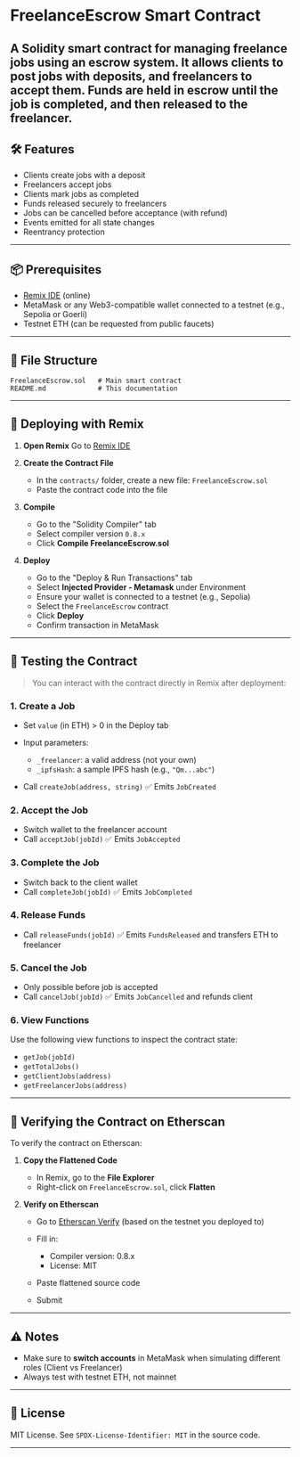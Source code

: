 # FreelanceEscrow Smart Contract

## A Solidity smart contract for managing freelance jobs using an escrow system. It allows clients to post jobs with deposits, and freelancers to accept them. Funds are held in escrow until the job is completed, and then released to the freelancer.

## 🛠 Features

- Clients create jobs with a deposit
- Freelancers accept jobs
- Clients mark jobs as completed
- Funds released securely to freelancers
- Jobs can be cancelled before acceptance (with refund)
- Events emitted for all state changes
- Reentrancy protection

---

## 📦 Prerequisites

- [Remix IDE](https://remix.ethereum.org) (online)
- MetaMask or any Web3-compatible wallet connected to a testnet (e.g., Sepolia or Goerli)
- Testnet ETH (can be requested from public faucets)

---

## 📁 File Structure

```plaintext
FreelanceEscrow.sol   # Main smart contract
README.md             # This documentation
```

---

## 🚀 Deploying with Remix

1. **Open Remix**
   Go to [Remix IDE](https://remix.ethereum.org)

2. **Create the Contract File**

   - In the `contracts/` folder, create a new file: `FreelanceEscrow.sol`
   - Paste the contract code into the file

3. **Compile**

   - Go to the "Solidity Compiler" tab
   - Select compiler version `0.8.x`
   - Click **Compile FreelanceEscrow\.sol**

4. **Deploy**

   - Go to the "Deploy & Run Transactions" tab
   - Select **Injected Provider - Metamask** under Environment
   - Ensure your wallet is connected to a testnet (e.g., Sepolia)
   - Select the `FreelanceEscrow` contract
   - Click **Deploy**
   - Confirm transaction in MetaMask

---

## 🧪 Testing the Contract

> You can interact with the contract directly in Remix after deployment:

### 1. Create a Job

- Set `value` (in ETH) > 0 in the Deploy tab
- Input parameters:

  - `_freelancer`: a valid address (not your own)
  - `_ipfsHash`: a sample IPFS hash (e.g., `"Qm...abc"`)

- Call `createJob(address, string)`
  ✅ Emits `JobCreated`

### 2. Accept the Job

- Switch wallet to the freelancer account
- Call `acceptJob(jobId)`
  ✅ Emits `JobAccepted`

### 3. Complete the Job

- Switch back to the client wallet
- Call `completeJob(jobId)`
  ✅ Emits `JobCompleted`

### 4. Release Funds

- Call `releaseFunds(jobId)`
  ✅ Emits `FundsReleased` and transfers ETH to freelancer

### 5. Cancel the Job

- Only possible before job is accepted
- Call `cancelJob(jobId)`
  ✅ Emits `JobCancelled` and refunds client

### 6. View Functions

Use the following view functions to inspect the contract state:

- `getJob(jobId)`
- `getTotalJobs()`
- `getClientJobs(address)`
- `getFreelancerJobs(address)`

---

## 🧾 Verifying the Contract on Etherscan

To verify the contract on Etherscan:

1. **Copy the Flattened Code**

   - In Remix, go to the **File Explorer**
   - Right-click on `FreelanceEscrow.sol`, click **Flatten**

2. **Verify on Etherscan**

   - Go to [Etherscan Verify](https://sepolia.etherscan.io/verifyContract) (based on the testnet you deployed to)
   - Fill in:

     - Compiler version: 0.8.x
     - License: MIT

   - Paste flattened source code
   - Submit

---

## ⚠️ Notes

- Make sure to **switch accounts** in MetaMask when simulating different roles (Client vs Freelancer)
- Always test with testnet ETH, not mainnet

---

## 📜 License

MIT License. See `SPDX-License-Identifier: MIT` in the source code.

---
